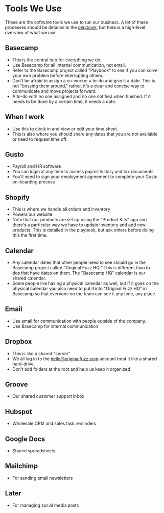 # Tools We Use
These are the software tools we use to run our business. A lot of these processes should be detailed in the [playbook](work/playbook.md), but here is a high-level overview of what we use.

## Basecamp
* This is the central hub for everything we do.
* Use Basecamp for all internal communication, not email.
* Refer to the Basecamp project called "Playbook" to see if you can solve your own problem before interrupting others.
* Don't be afraid to assign a co-worker a to-do and give it a date. This is not "bossing them around," rather, it's a clear and concise way to communicate and move projects forward.
* A to-do with no one assigned and no one notified when finished. If it needs to be done by a certain time, it needs a date.

## When I work
* Use this to clock in and view or edit your time sheet.
* This is also where you should share any dates that you are not available or need to request time off.

## Gusto
* Payroll and HR software
* You can login at any time to access payroll history and tax documents
* You'll need to sign your employment agreement to complete your Gusto on-boarding process

## Shopify
* This is where we handle all orders and inventory
* Powers our website
* Note that our products are set up using the "Product Kits" app and there's a particular way we have to update inventory and add new products. This is detailed in the playbook, but ask others before doing this the first time.

## Calendar
* Any calendar dates that other people need to see should go in the Basecamp project called "Original Fuzz HQ." This is different than to-dos that have dates on them. The "Basecamp HQ" calendar is our shared calendar.
* Some people like having a physical calendar as well, but if it goes on the physical calendar you also need to put it into "Original Fuzz HQ" in Basecamp so that everyone on the team can see it any time, any place.

## Email
* Use email for communication with people outside of the company.
* Use Basecamp for internal communication

## Dropbox
* This is like a shared "server"
* We all log in to the hello@originalfuzz.com account treat it like a shared hard-drive.
* Don't add folders at the root and help us keep it organized

## Groove
* Our shared customer support inbox

## Hubspot
* Wholesale CRM and sales task reminders

## Google Docs
* Shared spreadsheets

## Mailchimp
* For sending email newsletters

## Later
* For managing social media posts
